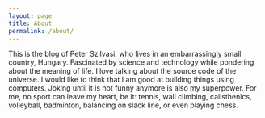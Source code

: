 ```yaml
---
layout: page
title: About
permalink: /about/
---
```


This is the blog of Peter Szilvasi, who lives in an embarrassingly small country, Hungary.
Fascinated by science and technology while pondering about the meaning of life.
I love talking about the source code of the universe.
I would like to think that I am good at building things using computers.
Joking until it is not funny anymore is also my superpower.
For me, no sport can leave my heart, be it: tennis, wall climbing, calisthenics, volleyball, badminton, balancing on slack line, or even playing chess.
